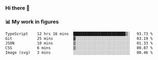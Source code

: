 ### Hi there 👋

### 📊 My work in figures

<!--START_SECTION:waka-->

```txt
TypeScript    12 hrs 16 mins  ███████████████████████▒░   93.73 %
Git           25 mins         ▓░░░░░░░░░░░░░░░░░░░░░░░░   03.19 %
JSON          10 mins         ▒░░░░░░░░░░░░░░░░░░░░░░░░   01.33 %
CSS           6 mins          ▒░░░░░░░░░░░░░░░░░░░░░░░░   00.87 %
Image (svg)   3 mins          ░░░░░░░░░░░░░░░░░░░░░░░░░   00.46 %
```

<!--END_SECTION:waka-->
